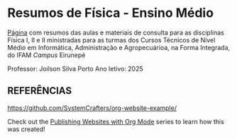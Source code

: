 # Resumos de Física - Ensino Médio



[Página](https://juiusu.github.io/fisica-em-resumos/) com resumos das aulas e materiais de consulta para as disciplinas Física I, II e II ministradas para as turmas dos Cursos Técnicos de Nível Médio em Informática, Administração e Agropecuárioa, na Forma Integrada, do IFAM _Campus_ Eirunepé

Professor: Joilson Silva Porto
Ano letivo: 2025


## REFERÊNCIAS

[https://github.com/SystemCrafters/org-website-example/ ](https://github.com/SystemCrafters/org-website-example/)

Check out the [ Publishing Websites with Org Mode](https://systemcrafters.net/publishing-websites-with-org-mode/ ) series to learn how this was created!
